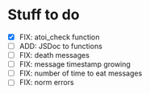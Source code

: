 # Stuff to do

- [x] FIX: atoi_check function
- [ ] ADD: JSDoc to functions
- [ ] FIX: death messages
- [ ] FIX: message timestamp growing
- [ ] FIX: number of time to eat messages
- [ ] FIX: norm errors
